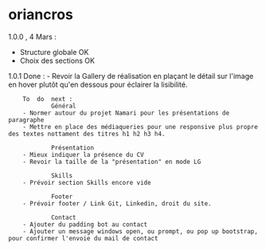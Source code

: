 # oriancros


1.0.0 , 4 Mars : 

- Structure  globale OK
- Choix des sections OK

1.0.1
        Done :
        - Revoir la Gallery de réalisation en plaçant le détail sur l'image en hover plutôt qu'en dessous pour éclairer la lisibilité.

        To  do  next :
                Général
        - Normer autour du projet Namari pour les présentations de paragraphe
        - Mettre en place des médiaqueries pour une responsive plus propre des textes nottament des titres h1 h2 h3 h4.

                Présentation
        - Mieux indiquer la présence du CV
        - Revoir la taille de la "présentation" en mode LG 
                
                Skills
        - Prévoir section Skills encore vide
                
                Footer
        - Prévoir footer / Link Git, Linkedin, droit du site.
                
                Contact
        - Ajouter du padding bot au contact
        - Ajouter un message windows open, ou prompt, ou pop up bootstrap, pour confirmer l'envoie du mail de contact